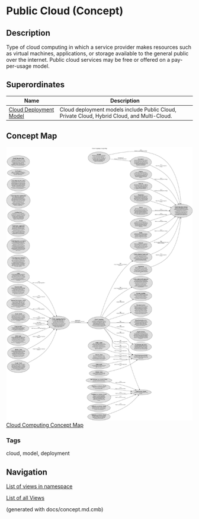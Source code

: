 # Public Cloud (Concept)
## Description
Type of cloud computing in which a service provider makes resources
          such as virtual machines, applications, or storage available to the general public over
          the internet. Public cloud services may be free or offered on a pay-per-usage model.

## Superordinates
| Name | Description |
|---|---|
| [Cloud Deployment Model](../../software-development/cloud/cloud-deployment-model.md) | Cloud deployment models include Public Cloud, Private Cloud, Hybrid Cloud, and Multi-Cloud. |

## Concept Map
![Cloud Computing Concept Map](../../software-development/cloud/concept-view.png)
[Cloud Computing Concept Map](../../software-development/cloud/concept-view.md)

### Tags
cloud, model, deployment


## Navigation
[List of views in namespace](./views-in-namespace.md)

[List of all Views](../../views.md)

(generated with docs/concept.md.cmb)
